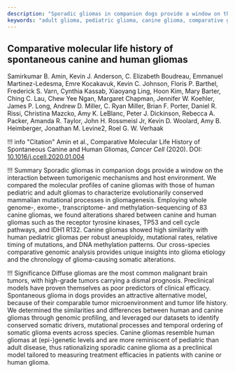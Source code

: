 ```yaml
---
description: "Sporadic gliomas in companion dogs provide a window on the interaction between tumorigenic mechanisms and host environment. We compared the molecular profiles of canine gliomas with those of human pediatric and adult gliomas to characterize evolutionarily conserved mammalian mutational processes in gliomagenesis. Employing whole genome-, exome-, transcriptome- and methylation-sequencing of 83 canine gliomas, we found alterations shared between canine and human gliomas such as the receptor tyrosine kinases, TP53 and cell cycle pathways, and IDH1 R132. Canine gliomas showed high similarity with human pediatric gliomas per robust aneuploidy, mutational rates, relative timing of mutations, and DNA methylation patterns. Our cross-species comparative genomic analysis provides unique insights into glioma etiology and the chronology of glioma-causing somatic alterations."
keywords: "adult glioma, pediatric glioma, canine glioma, comparative genomics, comparative oncology, life history, mutagenesis, computational biology"
---
```


## Comparative molecular life history of spontaneous canine and human gliomas

Samirkumar B. Amin, Kevin J. Anderson, C. Elizabeth Boudreau, Emmanuel Martinez-Ledesma, Emre Kocakavuk, Kevin C. Johnson, Floris P. Barthel, Frederick S. Varn, Cynthia Kassab, Xiaoyang Ling, Hoon Kim, Mary Barter, Ching C. Lau, Chew Yee Ngan, Margaret Chapman, Jennifer W. Koehler, James P. Long, Andrew D. Miller, C. Ryan Miller, Brian F. Porter, Daniel R. Rissi, Christina Mazcko, Amy K. LeBlanc, Peter J. Dickinson, Rebecca A. Packer, Amanda R. Taylor, John H. Rossmeisl Jr, Kevin D. Woolard, Amy B. Heimberger, Jonathan M. Levine2, Roel G. W. Verhaak

!!! info "Citation"
    Amin et al., Comparative Molecular Life History of Spontaneous Canine and Human Gliomas, *Cancer Cell* (2020). DOI: [10.1016/j.ccell.2020.01.004](https://doi.org/10.1016/j.ccell.2020.01.004)

!!! Summary
    Sporadic gliomas in companion dogs provide a window on the interaction between tumorigenic mechanisms and host environment. We compared the molecular profiles of canine gliomas with those of human pediatric and adult gliomas to characterize evolutionarily conserved mammalian mutational processes in gliomagenesis. Employing whole genome-, exome-, transcriptome- and methylation-sequencing of 83 canine gliomas, we found alterations shared between canine and human gliomas such as the receptor tyrosine kinases, TP53 and cell cycle pathways, and IDH1 R132. Canine gliomas showed high similarity with human pediatric gliomas per robust aneuploidy, mutational rates, relative timing of mutations, and DNA methylation patterns. Our cross-species comparative genomic analysis provides unique insights into glioma etiology and the chronology of glioma-causing somatic alterations.

!!! Significance
    Diffuse gliomas are the most common malignant brain tumors, with high-grade tumors carrying a dismal prognosis. Preclinical models have proven themselves as poor predictors of clinical efficacy. Spontaneous glioma in dogs provides an attractive alternative model, because of their comparable tumor microenvironment and tumor life history. We determined the similarities and differences between human and canine gliomas through genomic profiling, and leveraged our datasets to identify conserved somatic drivers, mutational processes and temporal ordering of somatic glioma events across species. Canine gliomas resemble human gliomas at (epi-)genetic levels and are more reminiscent of pediatric than adult disease, thus rationalizing sporadic canine glioma as a preclinical model tailored to measuring treatment efficacies in patients with canine or human glioma.
